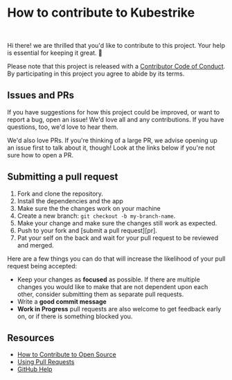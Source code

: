 <h1>How to contribute to Kubestrike</h1>
<br>

Hi there! we are thrilled that you'd like to contribute to this project. Your help is essential for keeping it great. 🤝

Please note that this project is released with a [Contributor Code of Conduct](https://raw.githubusercontent.com/kubestrike/kubestrike/master/code_of_conduct.md). By participating in this project you agree to abide by its terms.

## Issues and PRs

If you have suggestions for how this project could be improved, or want to report a bug, open an issue! We'd love all and any contributions. If you have questions, too, we'd love to hear them.

We'd also love PRs. If you're thinking of a large PR, we advise opening up an issue first to talk about it, though! Look at the links below if you're not sure how to open a PR.

## Submitting a pull request

1. Fork and clone the repository.
2. Install the dependencies and the app
3. Make sure the the changes work on your machine
4. Create a new branch: `git checkout -b my-branch-name`.
5. Make your change and make sure the changes still work as expected.
6. Push to your fork and [submit a pull request][pr].
7. Pat your self on the back and wait for your pull request to be reviewed and merged.

Here are a few things you can do that will increase the likelihood of your pull request being accepted:

- Keep your changes as **focused** as possible. If there are multiple changes you would like to make that are not dependent upon each other, consider submitting them as separate pull requests.
- Write a **good commit message**
- **Work in Progress** pull requests are also welcome to get feedback early on, or if there is something blocked you.

## Resources

- [How to Contribute to Open Source](https://opensource.guide/how-to-contribute/)
- [Using Pull Requests](https://help.github.com/articles/about-pull-requests/)
- [GitHub Help](https://help.github.com)
